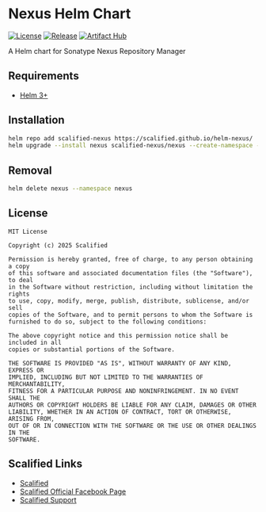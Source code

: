 # Nexus Helm Chart

[![License](https://img.shields.io/badge/License-MIT-yellow.svg)](https://github.com/Scalified/helm-nexus/blob/master/LICENSE)
[![Release](https://img.shields.io/github/v/release/Scalified/helm-nexus?style=flat-square)](https://github.com/Scalified/helm-nexus/releases/latest)
[![Artifact Hub](https://img.shields.io/endpoint?url=https://artifacthub.io/badge/repository/scalified-nexus)](https://artifacthub.io/packages/helm/scalified-nexus/nexus)

A Helm chart for Sonatype Nexus Repository Manager

## Requirements

* [Helm 3+](https://helm.sh)

## Installation

```bash
helm repo add scalified-nexus https://scalified.github.io/helm-nexus/
helm upgrade --install nexus scalified-nexus/nexus --create-namespace --namespace nexus
```

## Removal

```bash
helm delete nexus --namespace nexus
```

## License

```
MIT License

Copyright (c) 2025 Scalified

Permission is hereby granted, free of charge, to any person obtaining a copy
of this software and associated documentation files (the "Software"), to deal
in the Software without restriction, including without limitation the rights
to use, copy, modify, merge, publish, distribute, sublicense, and/or sell
copies of the Software, and to permit persons to whom the Software is
furnished to do so, subject to the following conditions:

The above copyright notice and this permission notice shall be included in all
copies or substantial portions of the Software.

THE SOFTWARE IS PROVIDED "AS IS", WITHOUT WARRANTY OF ANY KIND, EXPRESS OR
IMPLIED, INCLUDING BUT NOT LIMITED TO THE WARRANTIES OF MERCHANTABILITY,
FITNESS FOR A PARTICULAR PURPOSE AND NONINFRINGEMENT. IN NO EVENT SHALL THE
AUTHORS OR COPYRIGHT HOLDERS BE LIABLE FOR ANY CLAIM, DAMAGES OR OTHER
LIABILITY, WHETHER IN AN ACTION OF CONTRACT, TORT OR OTHERWISE, ARISING FROM,
OUT OF OR IN CONNECTION WITH THE SOFTWARE OR THE USE OR OTHER DEALINGS IN THE
SOFTWARE.
```

## Scalified Links

* [Scalified](http://www.scalified.com)
* [Scalified Official Facebook Page](https://www.facebook.com/scalified)
* <a href="mailto:info@scalified.com?subject=[Helm Nexus Chart]: Proposals And Suggestions">Scalified Support</a>
